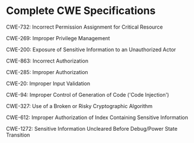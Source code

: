 

# Complete CWE Specifications

CWE-732: Incorrect Permission Assignment for Critical Resource

CWE-269: Improper Privilege Management

CWE-200: Exposure of Sensitive Information to an Unauthorized Actor

CWE-863: Incorrect Authorization

CWE-285: Improper Authorization

CWE-20: Improper Input Validation

CWE-94: Improper Control of Generation of Code ('Code Injection')

CWE-327: Use of a Broken or Risky Cryptographic Algorithm

CWE-612: Improper Authorization of Index Containing Sensitive Information

CWE-1272: Sensitive Information Uncleared Before Debug/Power State Transition
